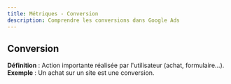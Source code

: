 ```yaml
---
title: Métriques - Conversion
description: Comprendre les conversions dans Google Ads
---
```


## Conversion
**Définition** : Action importante réalisée par l'utilisateur (achat, formulaire…).  
**Exemple** : Un achat sur un site est une conversion.